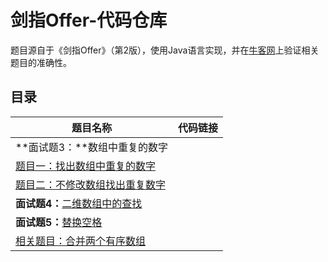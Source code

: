 # 剑指Offer-代码仓库

题目源自于《剑指Offer》（第2版），使用Java语言实现，并在[牛客网](https://www.nowcoder.com/ta/coding-interviews)上验证相关题目的准确性。

## 目录

| 题目名称                                                     | 代码链接 |
| ------------------------------------------------------------ | -------- |
| **面试题3：**数组中重复的数字                                |          |
| [题目一：找出数组中重复的数字](https://www.nowcoder.com/practice/623a5ac0ea5b4e5f95552655361ae0a8?tpId=13&tqId=11203&tPage=1&rp=1&ru=/ta/coding-interviews&qru=/ta/coding-interviews/question-ranking) |          |
| [题目二：不修改数组找出重复数字](https://leetcode-cn.com/problems/find-the-duplicate-number/) |          |
| **面试题4：**[二维数组中的查找](https://www.nowcoder.com/practice/abc3fe2ce8e146608e868a70efebf62e?tpId=13&tqId=11154&tPage=1&rp=1&ru=/ta/coding-interviews&qru=/ta/coding-interviews/question-ranking) |          |
| **面试题5：**[替换空格](https://www.nowcoder.com/practice/4060ac7e3e404ad1a894ef3e17650423?tpId=13&tqId=11155&tPage=1&rp=1&ru=/ta/coding-interviews&qru=/ta/coding-interviews/question-ranking) |          |
| [相关题目：合并两个有序数组](https://leetcode-cn.com/problems/merge-sorted-array/) |          |


